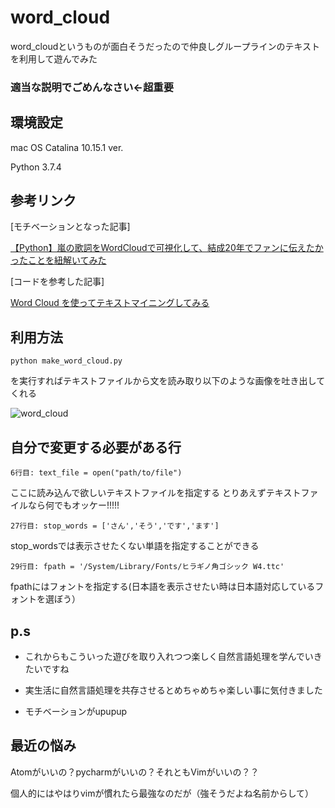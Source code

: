 # word_cloud
word_cloudというものが面白そうだったので仲良しグループラインのテキストを利用して遊んでみた

### 適当な説明でごめんなさい←超重要

## 環境設定
mac OS Catalina 10.15.1 ver.

Python 3.7.4

## 参考リンク
[モチベーションとなった記事]

[【Python】嵐の歌詞をWordCloudで可視化して、結成20年でファンに伝えたかったことを紐解いてみた](https://qiita.com/yuuuusuke1997/items/122ca7597c909e73aad5)

[コードを参考した記事]

[Word Cloud を使ってテキストマイニングしてみる](http://cedro3.com/ai/word-cloud/)

## 利用方法
```
python make_word_cloud.py
```
を実行すればテキストファイルから文を読み取り以下のような画像を吐き出してくれる


![word_cloud](https://encrypted-tbn0.gstatic.com/images?q=tbn%3AANd9GcQrsLqxSrxhys6EQ0FDDKPo1q_K4CpPn4Irep8T5rngVZhbVfTk "サンプル")
## 自分で変更する必要がある行
```
6行目: text_file = open("path/to/file")
```
ここに読み込んで欲しいテキストファイルを指定する
とりあえずテキストファイルなら何でもオッケー!!!!!

```
27行目: stop_words = ['さん','そう','です','ます']
```
stop_wordsでは表示させたくない単語を指定することができる

```
29行目: fpath = '/System/Library/Fonts/ヒラギノ角ゴシック W4.ttc'
```
fpathにはフォントを指定する(日本語を表示させたい時は日本語対応しているフォントを選ぼう）

## p.s
* これからもこういった遊びを取り入れつつ楽しく自然言語処理を学んでいきたいですね

* 実生活に自然言語処理を共存させるとめちゃめちゃ楽しい事に気付きました

* モチベーションがupupup

## 最近の悩み
Atomがいいの？pycharmがいいの？それともVimがいいの？？

個人的にはやはりvimが慣れたら最強なのだが（強そうだよね名前からして）





